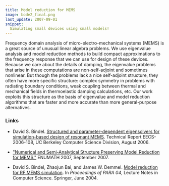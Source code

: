 ```yaml
---
title: Model reduction for MEMS
image: bode2_final.png
last_update: 2007-09-01
snippet:
  Simulating small devices using small models!
---
```


Frequency domain analysis of micro-electro-mechanical systems (MEMS)
is a great source of unusual linear algebra problems.  We use
eigenvalue analysis and model reduction methods to build compact
approximations to the frequency response that we can use for design of
these devices.  Because we care about the details of damping, the
eigenvalue problems that arise in these computations are
non-self-adjoint and sometimes nonlinear.  But though the problems
lack a nice self-adjoint structure, they often have more specific
structure: complex symmetry in problems with radiating boundary
conditions, weak coupling between thermal and mechanical fields in
thermoelastic damping calculations, etc.  Our work exploits this
structure as the basis of eigenvalue and model reduction algorithms
that are faster and more accurate than more general-purpose
alternatives.

### Links

* David S. Bindel.  [Structured and parameter-dependent eigensolvers
  for simulation-based design of resonant MEMS][d1].  Technical Report
  EECS-2006-108, UC Berkeley Computer Science Division, August 2006.
* ["Numerical and Semi-Analytical Structure Preserving Model Reduction
  for MEMS."](/present/enumath-sep07.pdf) ENUMATH 2007, September 2007.
* David S. Bindel, Zhaojun Bai, and James W. Demmel.  [Model reduction
  for RF MEMS simulation][c10].  In _Proceedings of PARA 04_, Lecture
  Notes in Computer Science.  Springer, June 2004.

  [d1]: http://www.eecs.berkeley.edu/Pubs/TechRpts/2006/EECS-2006-108.html
 [c10]: http://dx.doi.org/10.1007/11558958_34
